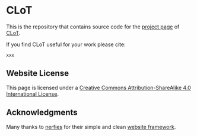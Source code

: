 # CLoT

This is the repository that contains source code for the [project page](https://zhongshsh.github.io/CLoT) of [CLoT](https://xxx). 

If you find CLoT useful for your work please cite:
```
xxx
```

## Website License
This page is licensed under a <a rel="license" href="http://creativecommons.org/licenses/by-sa/4.0/">Creative Commons Attribution-ShareAlike 4.0 International License</a>.


## Acknowledgments

Many thanks to [nerfies](https://github.com/nerfies) for their simple and clean [website framework](https://github.com/nerfies/nerfies.github.io).
